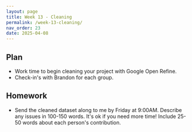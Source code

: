 ```yaml
---
layout: page
title: Week 13 - Cleaning
permalink: /week-13-cleaning/
nav_order: 23
date: 2025-04-08
---
```


## Plan

* Work time to begin cleaning your project with Google Open Refine.
* Check-in's with Brandon for each group.

## Homework

* Send the cleaned dataset along to me by Friday at 9:00AM. Describe any issues in 100-150 words. It's ok if you need more time! Include 25-50 words about each person's contribution.